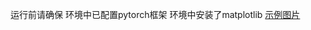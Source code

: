 运行前请确保
环境中已配置pytorch框架
环境中安装了matplotlib
[示例图片](https://github.com/Endorph1n513/pytorch/blob/main/epoch_200.png)
